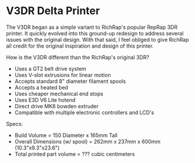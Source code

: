 # V3DR Delta Printer
The V3DR began as a simple variant to RichRap's popular RepRap 3DR printer. It quickly evolved into this ground-up redesign to address several issues with the original design. With that said, I feel obliged to give RichRap all credit for the original inspiration and design of this printer.

How is the V3DR different than the RichRap's original 3DR?
- Uses a GT2 belt drive system
- Uses V-slot extrusions for linear motion
- Accepts standard 8" diameter filament spools
- Accepts a heated bed
- Uses cheaper mechanical end stops
- Uses E3D V6 Lite hotend
- Direct drive MK8 bowden extruder
- Compatible with multiple electronic controllers and LCD's

Specs:
- Build Volume = 150 Diameter x 165mm Tall
- Overall Dimensions (w/ spool) = 262mm x 237mm x 600mm (10.3"x9.3"x23.6")
- Total printed part volume = ??? cubic centimeters
